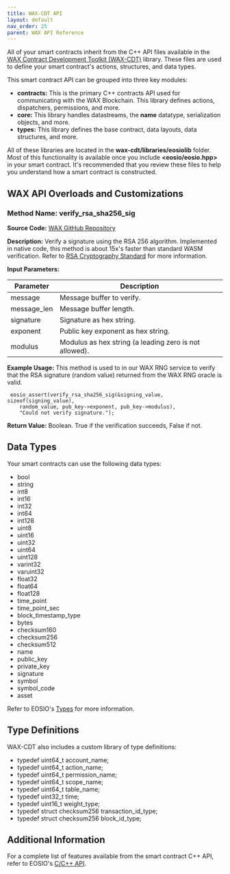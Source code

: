 ```yaml
---
title: WAX-CDT API
layout: default
nav_order: 25
parent: WAX API Reference
---
```


All of your smart contracts inherit from the C++ API files available in the [WAX Contract Development Toolkit (WAX-CDT)](/docs/dapp-development/wax-cdt/) library. These files are used to define your smart contract's actions, structures, and data types. 

This smart contract API can be grouped into three key modules:

* **contracts:** This is the primary C++ contracts API used for communicating with the WAX Blockchain. This library defines actions, dispatchers, permissions, and more. 
* **core:** This library handles datastreams, the **name** datatype, serialization objects, and more. 
* **types:** This library defines the base contract, data layouts, data structures, and more. 

All of these libraries are located in the **wax-cdt/libraries/eosiolib** folder. Most of this functionality is available once you include **<eosio/eosio.hpp>** in your smart contract. It's recommended that you review these files to help you understand how a smart contract is constructed.

## WAX API Overloads and Customizations 

### Method Name: verify_rsa_sha256_sig

**Source Code:** <a href="https://github.com/worldwide-asset-exchange/wax-cdt/blob/master/libraries/eosiolib/core/eosio/crypto.hpp#L283" target="_blank">WAX GitHub Repository</a>

**Description:** Verify a signature using the RSA 256 algorithm. Implemented in native code, this method is about 15x's faster than standard WASM verification. Refer to <a href="https://www.emc.com/collateral/white-papers/h11300-pkcs-1v2-2-rsa-cryptography-standard-wp.pdf" target="_blank">RSA Cryptography Standard</a> for more information.

**Input Parameters:**

| Parameter | Description
| --- | -------------------------- |
| message | Message buffer to verify. |
| message_len | Message buffer length. |
| signature | Signature as hex string. |
| exponent | Public key exponent as hex string. |
| modulus  | Modulus as hex string (a leading zero is not allowed). |

**Example Usage:** This method is used to in our WAX RNG service to verify that the RSA signature (random value) returned from the WAX RNG oracle is valid.

```
 eosio_assert(verify_rsa_sha256_sig(&signing_value, sizeof(signing_value), 
    random_value, pub_key->exponent, pub_key->modulus),
    "Could not verify signature.");
```


**Return Value:** Boolean. True if the verification succeeds, False if not.

## Data Types

Your smart contracts can use the following data types:

* bool
* string
* int8
* int16
* int32
* int64
* int128
* uint8
* uint16
* uint32
* uint64
* uint128
* varint32
* varuint32
* float32
* float64
* float128
* time_point
* time_point_sec
* block_timestamp_type
* bytes
* checksum160
* checksum256
* checksum512
* name
* public_key
* private_key
* signature
* symbol
* symbol_code
* asset

Refer to EOSIO's <a href="https://eosio.github.io/eosio.cdt/1.6.0/group__types.html" target="_blank">Types</a> for more information.

## Type Definitions

WAX-CDT also includes a custom library of type definitions:

* typedef uint64_t account_name;
* typedef uint64_t action_name;
* typedef uint64_t permission_name;
* typedef uint64_t scope_name;
* typedef uint64_t table_name;
* typedef uint32_t time;
* typedef uint16_t weight_type;
* typedef struct checksum256 transaction_id_type;
* typedef struct checksum256 block_id_type;

## Additional Information

For a complete list of features available from the smart contract C++ API, refer to EOSIO's <a href="https://eosio.github.io/eosio.cdt" target="_blank">C/C++ API</a>.